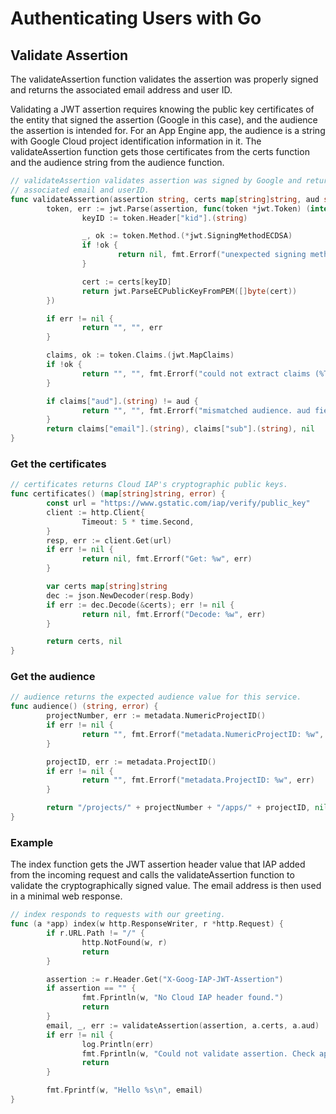 # Authenticating Users with Go

## Validate Assertion

The validateAssertion function validates the assertion was properly signed and returns the associated email address and user ID.

Validating a JWT assertion requires knowing the public key certificates of the entity that signed the assertion (Google in this case), and the audience the assertion is intended for. For an App Engine app, the audience is a string with Google Cloud project identification information in it. The validateAssertion function gets those certificates from the certs function and the audience string from the audience function.

```go
// validateAssertion validates assertion was signed by Google and returns the
// associated email and userID.
func validateAssertion(assertion string, certs map[string]string, aud string) (email string, userID string, err error) {
        token, err := jwt.Parse(assertion, func(token *jwt.Token) (interface{}, error) {
                keyID := token.Header["kid"].(string)

                _, ok := token.Method.(*jwt.SigningMethodECDSA)
                if !ok {
                        return nil, fmt.Errorf("unexpected signing method: %q", token.Header["alg"])
                }

                cert := certs[keyID]
                return jwt.ParseECPublicKeyFromPEM([]byte(cert))
        })

        if err != nil {
                return "", "", err
        }

        claims, ok := token.Claims.(jwt.MapClaims)
        if !ok {
                return "", "", fmt.Errorf("could not extract claims (%T): %+v", token.Claims, token.Claims)
        }

        if claims["aud"].(string) != aud {
                return "", "", fmt.Errorf("mismatched audience. aud field %q does not match %q", claims["aud"], aud)
        }
        return claims["email"].(string), claims["sub"].(string), nil
}
```

### Get the certificates
```go
// certificates returns Cloud IAP's cryptographic public keys.
func certificates() (map[string]string, error) {
        const url = "https://www.gstatic.com/iap/verify/public_key"
        client := http.Client{
                Timeout: 5 * time.Second,
        }
        resp, err := client.Get(url)
        if err != nil {
                return nil, fmt.Errorf("Get: %w", err)
        }

        var certs map[string]string
        dec := json.NewDecoder(resp.Body)
        if err := dec.Decode(&certs); err != nil {
                return nil, fmt.Errorf("Decode: %w", err)
        }

        return certs, nil
}
```

### Get the audience
```go
// audience returns the expected audience value for this service.
func audience() (string, error) {
        projectNumber, err := metadata.NumericProjectID()
        if err != nil {
                return "", fmt.Errorf("metadata.NumericProjectID: %w", err)
        }

        projectID, err := metadata.ProjectID()
        if err != nil {
                return "", fmt.Errorf("metadata.ProjectID: %w", err)
        }

        return "/projects/" + projectNumber + "/apps/" + projectID, nil
}
```

### Example

The index function gets the JWT assertion header value that IAP added from the incoming request and calls the validateAssertion function to validate the cryptographically signed value. The email address is then used in a minimal web response.

```go
// index responds to requests with our greeting.
func (a *app) index(w http.ResponseWriter, r *http.Request) {
        if r.URL.Path != "/" {
                http.NotFound(w, r)
                return
        }

        assertion := r.Header.Get("X-Goog-IAP-JWT-Assertion")
        if assertion == "" {
                fmt.Fprintln(w, "No Cloud IAP header found.")
                return
        }
        email, _, err := validateAssertion(assertion, a.certs, a.aud)
        if err != nil {
                log.Println(err)
                fmt.Fprintln(w, "Could not validate assertion. Check app logs.")
                return
        }

        fmt.Fprintf(w, "Hello %s\n", email)
}
```

